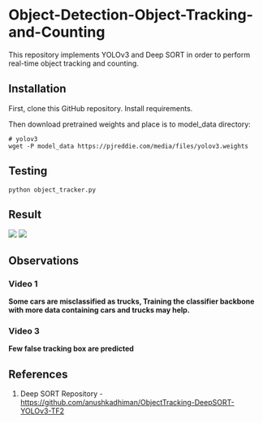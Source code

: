 # Object-Detection-Object-Tracking-and-Counting

This repository implements YOLOv3 and Deep SORT in order to perform real-time object tracking and counting.

## Installation

First, clone this GitHub repository. Install requirements.

Then download pretrained weights and place is to model_data directory:
```
# yolov3
wget -P model_data https://pjreddie.com/media/files/yolov3.weights
``````

## Testing

```
python object_tracker.py
````

## Result
![](https://github.com/Akhil-Tony/Object-Detection-Object-Tracking-and-Counting/blob/master/track_1.gif) 
![](https://github.com/Akhil-Tony/Object-Detection-Object-Tracking-and-Counting/blob/master/track_3.gif)

## Observations
### Video 1
__Some cars are misclassified as trucks, Training the classifier backbone with more data containing cars and trucks may help.__
### Video 3
__Few false tracking box are predicted__
## References
1. Deep SORT Repository - https://github.com/anushkadhiman/ObjectTracking-DeepSORT-YOLOv3-TF2
